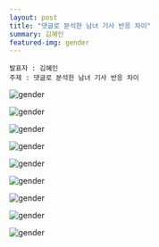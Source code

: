 ```yaml
---
layout: post
title: "댓글로 분석한 남녀 기사 반응 차이"
summary: 김혜인
featured-img: gender
---
```


```
발표자 : 김혜인
주제 : 댓글로 분석한 남녀 기사 반응 차이
```



![gender](https://djschool.github.io/postimages/gender.jpg)

![gender](https://djschool.github.io/postimages/gender1.jpg)

![gender](https://djschool.github.io/postimages/gender2.jpg)

![gender](https://djschool.github.io/postimages/gender3.jpg)

![gender](https://djschool.github.io/postimages/gender4.jpg)

![gender](https://djschool.github.io/postimages/gender5.jpg)

![gender](https://djschool.github.io/postimages/gender6.jpg)

![gender](https://djschool.github.io/postimages/gender7.jpg)

![gender](https://djschool.github.io/postimages/gender8.jpg)